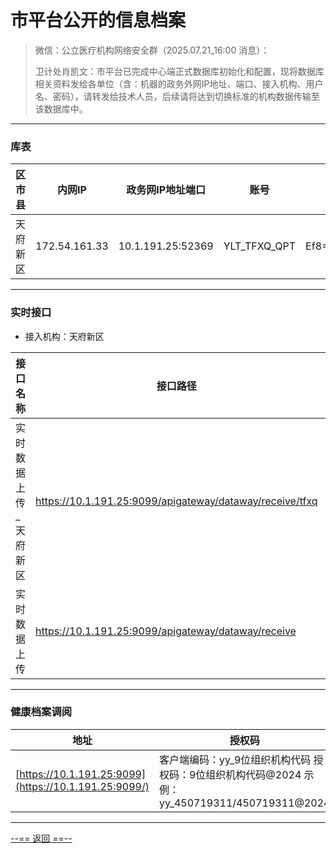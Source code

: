 # 市平台公开的信息档案

> 微信：公立医疗机构网络安全群（2025.07.21_16:00 消息）：
>
> 卫计处肖凯文：市平台已完成中心端正式数据库初始化和配置，现将数据库相关资料发给各单位（含：机器的政务外网IP地址、端口、接入机构、用户名、密码），请转发给技术人员，后续请将达到切换标准的机构数据传输至该数据库中。

---

### 库表

| 区市县   | 内网IP        | 政务网IP地址端口  | 账号         | 密码         |
| -------- | ------------- | ----------------- | ------------ | ------------ |
| 天府新区 | 172.54.161.33 | 10.1.191.25:52369 | YLT_TFXQ_QPT | Ef8=LvB>aKR4 |

---

### 实时接口

- 接入机构：天府新区

| 接口名称              | 接口路径                                                 | appCode | sign                             | 备注           |
| --------------------- | -------------------------------------------------------- | ------- | -------------------------------- | -------------- |
| 实时数据上传_天府新区 | https://10.1.191.25:9099/apigateway/dataway/receive/tfxq | SFDqfo  | 7E732C20A87B7C9666D94AF38EEE70B8 | 基层31张接口表 |
| 实时数据上传          | https://10.1.191.25:9099/apigateway/dataway/receive      | SFDqfo  | 19F7D50DC2E2DDC0FDC9F4E42E0957A4 | 完整性指标     |

---

### 健康档案调阅

| 地址                                                  | 授权码                                                       |
| ----------------------------------------------------- | ------------------------------------------------------------ |
| [https://10.1.191.25:9099](https://10.1.191.25:9099/) | 客户端编码：yy_9位组织机构代码   授权码：9位组织机构代码@2024   示例：yy_450719311/450719311@2024 |

---

[--== 返回 ==--](../../redirect/redirect_tpzxwsy.html)
